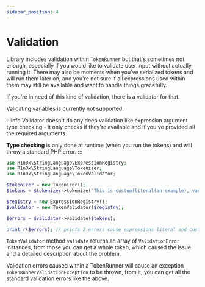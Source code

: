 ```yaml
---
sidebar_position: 4
---
```


# Validation

Library includes validation within `TokenRunner` but that's sometimes not enough, especially if you would like to validate 
user input without actually running it. There may also be moments when you've serialized tokens and will run them later on, 
and you're not sure if all expressions used within them may still be available and want to handle things gracefully.

If you're in need of this kind of validation, there is a validator for that.

Validating variables is currently not supported.

:::info
Validator doesn't do any deep validation like expression argument type checking - it only checks if they're available
and if you've provided all the required arguments.

**Type checking** is only done at runtime (when you run the tokens) and will throw a standard PHP error.
:::

```php
use R1n0x\StringLanguage\ExpressionRegistry;
use R1n0x\StringLanguage\Tokenizer;
use R1n0x\StringLanguage\TokenValidator;

$tokenizer = new Tokenizer();
$tokens = $tokenizer->tokenize('This is custom(literal(an example), var1) you can build');

$registry = new ExpressionRegistry();
$validator = new TokenValidator($registry);

$errors = $validator->validate($tokens);

print_r($errors); // prints 2 errors cause expressions literal and custom are not registered
```

`TokenValidator` method `validate` returns an array of `ValidationError` instances, from those you can get a whole token,
which caused the issue and a detailed description about the problem.

Validation errors caused within a TokenRunner will cause an exception `TokenRunnerValidationException` to be thrown,
from it, you can get all the standard validation errors like the above.